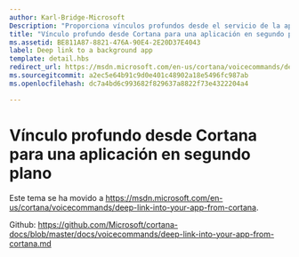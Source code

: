 ```yaml
---
author: Karl-Bridge-Microsoft
Description: "Proporciona vínculos profundos desde el servicio de la aplicación en segundo plano en Cortana para iniciar la aplicación en primer plano en un contexto o un estado determinado."
title: "Vínculo profundo desde Cortana para una aplicación en segundo plano"
ms.assetid: BE811A87-8821-476A-90E4-2E20D37E4043
label: Deep link to a background app
template: detail.hbs
redirect_url: https://msdn.microsoft.com/en-us/cortana/voicecommands/deep-link-into-your-app-from-cortana
ms.sourcegitcommit: a2ec5e64b91c9d0e401c48902a18e5496fc987ab
ms.openlocfilehash: dc7a4bd6c993682f829637a8822f73e4322204a4

---
```


# Vínculo profundo desde Cortana para una aplicación en segundo plano

Este tema se ha movido a https://msdn.microsoft.com/en-us/cortana/voicecommands/deep-link-into-your-app-from-cortana.

Github: https://github.com/Microsoft/cortana-docs/blob/master/docs/voicecommands/deep-link-into-your-app-from-cortana.md



<!--HONumber=Jun16_HO4-->


